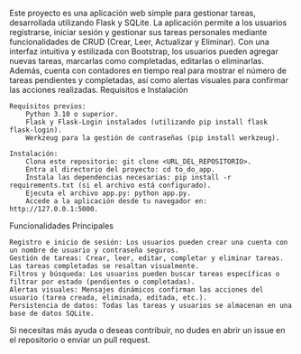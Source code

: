 Este proyecto es una aplicación web simple para gestionar tareas, desarrollada utilizando Flask y SQLite. 
La aplicación permite a los usuarios registrarse, iniciar sesión y gestionar sus tareas personales mediante funcionalidades de CRUD (Crear, Leer, Actualizar y Eliminar). 
Con una interfaz intuitiva y estilizada con Bootstrap, los usuarios pueden agregar nuevas tareas, marcarlas como completadas, editarlas o eliminarlas. 
Además, cuenta con contadores en tiempo real para mostrar el número de tareas pendientes y completadas, así como alertas visuales para confirmar las acciones realizadas.
Requisitos e Instalación

    Requisitos previos:
        Python 3.10 o superior.
        Flask y Flask-Login instalados (utilizando pip install flask flask-login).
        Werkzeug para la gestión de contraseñas (pip install werkzeug).

    Instalación:
        Clona este repositorio: git clone <URL_DEL_REPOSITORIO>.
        Entra al directorio del proyecto: cd to_do_app.
        Instala las dependencias necesarias: pip install -r requirements.txt (si el archivo está configurado).
        Ejecuta el archivo app.py: python app.py.
        Accede a la aplicación desde tu navegador en: http://127.0.0.1:5000.

Funcionalidades Principales

    Registro e inicio de sesión: Los usuarios pueden crear una cuenta con un nombre de usuario y contraseña seguros.
    Gestión de tareas: Crear, leer, editar, completar y eliminar tareas. Las tareas completadas se resaltan visualmente.
    Filtros y búsqueda: Los usuarios pueden buscar tareas específicas o filtrar por estado (pendientes o completadas).
    Alertas visuales: Mensajes dinámicos confirman las acciones del usuario (tarea creada, eliminada, editada, etc.).
    Persistencia de datos: Todas las tareas y usuarios se almacenan en una base de datos SQLite.

Si necesitas más ayuda o deseas contribuir, no dudes en abrir un issue en el repositorio o enviar un pull request.
